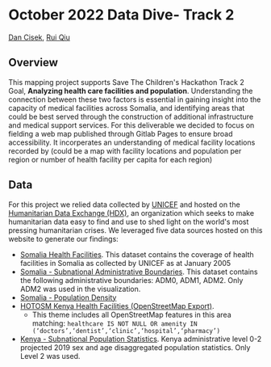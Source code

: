 # October 2022 Data Dive- Track 2

[Dan Cisek](https://github.com/dcisek93), [Rui Qiu](https://github.com/rexarski)

## Overview

This mapping project supports Save The Children's Hackathon Track 2 Goal, **Analyzing health care facilities and population**. Understanding the connection between these two factors is essential in gaining insight into the capacity of medical facilities across Somalia, and identifying areas that could be best served through the construction of additional infrastructure and medical support services. For this deliverable we decided to focus on fielding a web map published through Gitlab Pages to ensure broad accessibility. It incorperates an understanding of medical facility locations recorded by   (could be a map with facility locations and population per region or number of health facility per capita for each region)

## Data

For this project we relied data collected by [UNICEF](https://www.unicef.org/) and hosted on the [Humanitarian Data Exchange (HDX)](https://data.humdata.org/), an organization which seeks to make humanitarian data easy to find and use to shed light on the world's most pressing humanitarian crises. We leveraged five data sources hosted on this website to generate our findings:

- [Somalia Health Facilities](https://data.humdata.org/dataset/somalia-health-facilities). This dataset contains the coverage of health facilities in Somalia as collected by UNICEF as at January 2005
- [Somalia - Subnational Administrative Boundaries](https://data.humdata.org/dataset/geoboundaries-admin-boundaries-for-somalia). This dataset contains the following administrative boundaries: ADM0, ADM1, ADM2. Only ADM2 was used in the visualization.
- [Somalia - Population Density](https://data.humdata.org/dataset/worldpop-population-density-for-somalia)
- [HOTOSM Kenya Health Facilities (OpenStreetMap Export)](https://data.humdata.org/dataset/hotosm_ken_health_facilities).
  - This theme includes all OpenStreetMap features in this area matching: `healthcare IS NOT NULL OR amenity IN (‘doctors’,‘dentist’,‘clinic’,‘hospital’,‘pharmacy’)`
- [Kenya - Subnational Population Statistics](https://data.humdata.org/dataset/cod-ps-ken). Kenya administrative level 0-2 projected 2019 sex and age disaggregated population statistics. Only Level 2 was used.
